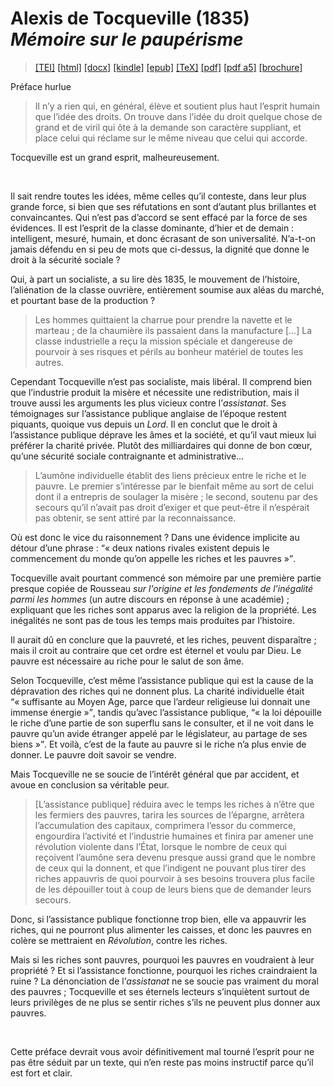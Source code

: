 # Alexis de Tocqueville (1835)  <em>Mémoire sur le paupérisme</em> 

>  <a target="_blank" title="Source XML/TEI" class="mime48 tei" href="https://hurlus.github.io/tei/tocqueville1835_pauperisme.xml">[TEI]</a>  <a target="_blank" title="HTML une page" class="mime48 html" href="https://hurlus.github.io/tocqueville1835_pauperisme/tocqueville1835_pauperisme.html">[html]</a>  <a target="_blank" title="Bureautique (LibreOffice, MS.Word)" class="mime48 docx" href="https://hurlus.github.io/tocqueville1835_pauperisme/tocqueville1835_pauperisme.docx">[docx]</a>  <a target="_blank" title="Amazon.kindle" class="mime48 mobi" href="https://hurlus.github.io/tocqueville1835_pauperisme/tocqueville1835_pauperisme.mobi">[kindle]</a>  <a target="_blank" title="EPUB, pour liseuses et téléphones" class="mime48 epub" href="https://hurlus.github.io/tocqueville1835_pauperisme/tocqueville1835_pauperisme.epub">[epub]</a>  <a target="_blank" title="LaTeX" class="mime48 tex" href="https://hurlus.github.io/tocqueville1835_pauperisme/tocqueville1835_pauperisme.tex">[TeX]</a>  <a target="_blank" title="PDF à imprimer, A4 2 colonnes" class="mime48 pdf" href="https://hurlus.github.io/tocqueville1835_pauperisme/tocqueville1835_pauperisme.pdf">[pdf]</a>  <a target="_blank" title="PDF à lire, A5 une colonne" class="mime48 a5" href="https://hurlus.github.io/tocqueville1835_pauperisme/tocqueville1835_pauperisme_a5.pdf">[pdf a5]</a>  <a target="_blank" title="Brochure à agrafer, pdf imposé pour imprimante recto/verso" class="mime48 brochure" href="https://hurlus.github.io/tocqueville1835_pauperisme/tocqueville1835_pauperisme_brochure.pdf">[brochure]</a> 



<article xmlns="http://www.w3.org/1999/xhtml">
  <p class="label">Préface hurlue</p>
  <blockquote class="quote">Il n’y a rien qui, en général, élève et soutient plus haut l’esprit humain que l’idée des droits. On trouve dans l’idée du droit quelque chose de grand et de viril qui ôte à la demande son caractère suppliant, et place celui qui réclame sur le même niveau que celui qui accorde.</blockquote>
  <p class="p">Tocqueville est un grand esprit, malheureusement.</p>
  <br class="space "/>
  <p class="p noindent">Il sait rendre toutes les idées, même celles qu’il conteste, dans leur plus grande force, si bien que ses réfutations en sont d’autant plus brillantes et convaincantes. Qui n’est pas d’accord se sent effacé par la force de ses évidences. Il est l’esprit de la classe dominante, d’hier et de demain : intelligent, mesuré, humain, et donc écrasant de son universalité. N’a-t-on jamais défendu en si peu de mots que ci-dessus, la dignité que donne le droit à la sécurité sociale ?</p>
  <p class="p">Qui, à part un socialiste, a su lire dès 1835, le mouvement de l’histoire, l’aliénation de la classe ouvrière, entièrement soumise aux aléas du marché, et pourtant base de la production ?</p>
  <blockquote class="quote">Les hommes quittaient la charrue pour prendre la navette et le marteau ; de la chaumière ils passaient dans la manufacture […] La classe industrielle a reçu la mission spéciale et dangereuse de pourvoir à ses risques et périls au bonheur matériel de toutes les autres.</blockquote>
  <p class="p noindent">Cependant Tocqueville n’est pas socialiste, mais libéral. Il comprend bien que l’industrie produit la misère et nécessite une redistribution, mais il trouve aussi les arguments les plus vicieux contre l’<em>assistanat</em>. Ses témoignages sur l’assistance publique anglaise de l’époque restent piquants, quoique vus depuis un <em>Lord</em>. Il en conclut que le droit à l’assistance publique déprave les âmes et la société, et qu’il vaut mieux lui préférer la charité privée. Plutôt des milliardaires qui donne de bon cœur, qu’une sécurité sociale contraignante et administrative… </p>
  <blockquote class="quote">L’aumône individuelle établit des liens précieux entre le riche et le pauvre. Le premier s’intéresse par le bienfait même au sort de celui dont il a entrepris de soulager la misère ; le second, soutenu par des secours qu’il n’avait pas droit d’exiger et que peut-être il n’espérait pas obtenir, se sent attiré par la reconnaissance.</blockquote>
  <p class="p noindent">Où est donc le vice du raisonnement ? Dans une évidence implicite au détour d’une phrase : <q class="quote">« deux nations rivales existent depuis le commencement du monde qu’on appelle les riches et les pauvres »</q>.</p>
  <p class="p">Tocqueville avait pourtant commencé son mémoire par une première partie presque copiée de Rousseau <cite class="title">sur l'origine et les fondements de l'inégalité parmi les hommes</cite> (un autre discours en réponse à une académie) ; expliquant que les riches sont apparus avec la religion de la propriété. Les inégalités ne sont pas de tous les temps mais produites par l’histoire.</p>
  <p class="p">Il aurait dû en conclure que la pauvreté, et les riches, peuvent disparaître ; mais il croit au contraire que cet ordre est éternel et voulu par Dieu. Le pauvre est nécessaire au riche pour le salut de son âme.</p>
  <p class="p">Selon Tocqueville, c’est même l’assistance publique qui est la cause de la dépravation des riches qui ne donnent plus. La charité individuelle était <q class="quote">« suffisante au Moyen Age, parce que l’ardeur religieuse lui donnait une immense énergie »</q>, tandis qu’avec l’assistance publique, <q class="quote">« la loi dépouille le riche d’une partie de son superflu sans le consulter, et il ne voit dans le pauvre qu’un avide étranger appelé par le législateur, au partage de ses biens »</q>. Et voilà, c’est de la faute au pauvre si le riche n’a plus envie de donner. Le pauvre doit savoir se vendre.</p>
  <p class="p">Mais Tocqueville ne se soucie de l’intérêt général que par accident, et avoue en conclusion sa véritable peur.</p>
  <blockquote class="quote">[L’assistance publique] réduira avec le temps les riches à n’être que les fermiers des pauvres, tarira les sources de l’épargne, arrêtera l’accumulation des capitaux, comprimera l’essor du commerce, engourdira l’activité et l’industrie humaines et finira par amener une révolution violente dans l’État, lorsque le nombre de ceux qui reçoivent l’aumône sera devenu presque aussi grand que le nombre de ceux qui la donnent, et que l’indigent ne pouvant plus tirer des riches appauvris de quoi pourvoir à ses besoins trouvera plus facile de les dépouiller tout à coup de leurs biens que de demander leurs secours.</blockquote>
  <p class="p noindent">Donc, si l’assistance publique fonctionne trop bien, elle va appauvrir les riches, qui ne pourront plus alimenter les caisses, et donc les pauvres en colère se mettraient en <em>Révolution</em>, contre les riches.</p>
  <p class="p">Mais si les riches sont pauvres, pourquoi les pauvres en voudraient à leur propriété ? Et si l’assistance fonctionne, pourquoi les riches craindraient la ruine ? La dénonciation de l’<em>assistanat</em> ne se soucie pas vraiment du moral des pauvres ; Tocqueville et ses éternels lecteurs s’inquiètent surtout de leurs privilèges de ne plus se sentir riches s’ils ne peuvent plus donner aux pauvres.</p>
  <br class="space "/>
  <p class="p noindent">Cette préface devrait vous avoir définitivement mal tourné l’esprit pour ne pas être séduit par un texte, qui n’en reste pas moins instructif parce qu’il est fort et clair.</p>
  <br class="space vfill"/>
</article>
